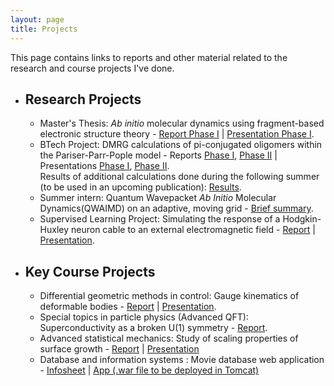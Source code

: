 ```yaml
---
layout: page
title: Projects
---
```


This page contains links to reports and other material related to the research and course projects I've done. 

* ## Research Projects
    * Master's Thesis: *Ab initio* molecular dynamics using fragment-based electronic structure theory - [Report Phase I](/assets/msp_report.pdf) \| [Presentation Phase I](/assets/msp_presentation.pdf).
    * BTech Project: DMRG calculations of pi-conjugated oligomers within the Pariser-Parr-Pople model - Reports [Phase I](/assets/btp_report1.pdf), [Phase II](/assets/btp_report2.pdf) \| Presentations [Phase I](/assets/btp_presentation1.pdf), [Phase II](/assets/btp_presentation2.pdf).   
    Results of additional calculations done during the following summer (to be used in an upcoming publication): [Results](/assets/paper.pdf).
    * Summer intern: Quantum Wavepacket *Ab Initio* Molecular Dynamics(QWAIMD) on an adaptive, moving grid -  [Brief summary](/assets/intern_report.pdf).
    * Supervised Learning Project: Simulating the response of a Hodgkin-Huxley neuron cable to an external electromagnetic field - [Report](/assets/slp_report.pdf) \| [Presentation](/assets/slp_presentation.pdf).

* ## Key Course Projects
    *  Differential geometric methods in control: Gauge kinematics of deformable bodies - [Report](/assets/sc_report.pdf) \| [Presentation](/assets/sc_presentation.pdf).
    *  Special topics in particle physics (Advanced QFT): Superconductivity as a broken U(1) symmetry - [Report](/assets/ph806_report.pdf).
    *  Advanced statistical mechanics: Study of scaling properties of surface growth - [Report](/assets/ep413_report.pdf) \| [Presentation](/assets/ep413_presentation.pdf)
    *  Database and information systems : Movie database web application - [Infosheet](/assets/db_infosheet.pdf) \| [App (.war file to be deployed in Tomcat)](/assets/movies.war)


